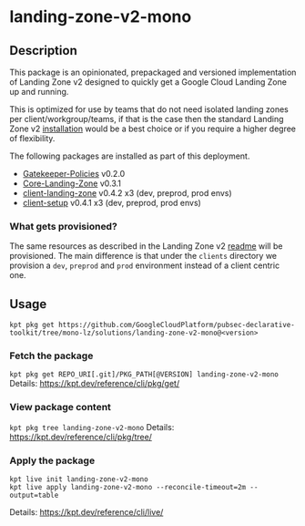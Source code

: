 # landing-zone-v2-mono

## Description

This package is an opinionated, prepackaged and versioned implementation of Landing Zone v2 designed to quickly get a Google Cloud Landing Zone up and running. 

This is optimized for use by teams that do not need isolated landing zones per client/workgroup/teams, if that is the case then the standard Landing Zone v2 [installation](../../docs/landing-zone-v2/README.md) would be a best choice or if you require a higher degree of flexibility.

The following packages are installed as part of this deployment.

- [Gatekeeper-Policies](../gatekeeper-policies/) v0.2.0
- [Core-Landing-Zone](../core-landing-zone/) v0.3.1
- [client-landing-zone](../client-landing-zone/) v0.4.2 x3 (dev, preprod, prod envs)
- [client-setup](../client-setup/) v0.4.1 x3 (dev, preprod, prod envs)


### What gets provisioned?

The same resources as described in the Landing Zone v2 [readme](../../docs/landing-zone-v2/README.md#folder-structure-per-environment-dev-preprod-prod) will be provisioned. The main difference is that under the `clients` directory we provision a `dev`, `preprod` and `prod` environment instead of a client centric one.

## Usage

```shell
kpt pkg get https://github.com/GoogleCloudPlatform/pubsec-declarative-toolkit/tree/mono-lz/solutions/landing-zone-v2-mono@<version>
```

### Fetch the package
`kpt pkg get REPO_URI[.git]/PKG_PATH[@VERSION] landing-zone-v2-mono`
Details: https://kpt.dev/reference/cli/pkg/get/

### View package content
`kpt pkg tree landing-zone-v2-mono`
Details: https://kpt.dev/reference/cli/pkg/tree/

### Apply the package
```
kpt live init landing-zone-v2-mono
kpt live apply landing-zone-v2-mono --reconcile-timeout=2m --output=table
```
Details: https://kpt.dev/reference/cli/live/
